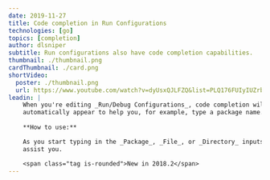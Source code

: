 ```yaml
---
date: 2019-11-27
title: Code completion in Run Configurations
technologies: [go]
topics: [completion]
author: dlsniper
subtitle: Run configurations also have code completion capabilities.
thumbnail: ./thumbnail.png
cardThumbnail: ./card.png
shortVideo:
  poster: ./thumbnail.png
  url: https://www.youtube.com/watch?v=dyUsxQJLFZQ&list=PLQ176FUIyIUZrbrlz4AY1V8VzBJKZyVlW&index=13
leadin: |
    When you're editing _Run/Debug Configurations_, code completion will 
    automatically appear to help you, for example, type a package name.
    
    **How to use:**

    As you start typing in the _Package_, _File_, or _Directory_ inputs, the IDE will 
    assist you.

    <span class="tag is-rounded">New in 2018.2</span>
---
```

